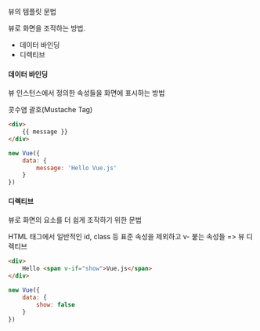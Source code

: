 뷰의 템플릿 문법

뷰로 화면을 조작하는 방법. 

* 데이터 바인딩
* 디렉티브



#### 데이터 바인딩

뷰 인스턴스에서 정의한 속성들을 화면에 표시하는 방법

콧수염 괄호(Mustache Tag)

```html
<div>
    {{ message }}
</div>
```

```javascript
new Vue({
    data: {
        message: 'Hello Vue.js'
    }
})
```



#### 디렉티브

뷰로 화면의 요소를 더 쉽게 조작하기 위한 문법 

HTML 태그에서 일반적인 id, class 등 표준 속성을 제외하고 v- 붙는 속성들 => 뷰 디렉티브

```html
<div>
    Hello <span v-if="show">Vue.js</span>
</div>
```

```javascript
new Vue({
    data: {
        show: false
    }
})
```

